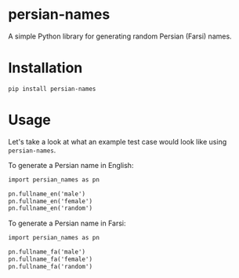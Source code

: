 # persian-names

A simple Python library for generating random Persian (Farsi) names.

# Installation

`pip install persian-names`

# Usage

Let's take a look at what an example test case would look like using `persian-names`.


To generate a Persian name in English:

```apache
import persian_names as pn

pn.fullname_en('male')
pn.fullname_en('female')
pn.fullname_en('random')
```

To generate a Persian name in Farsi:

```apache
import persian_names as pn

pn.fullname_fa('male')
pn.fullname_fa('female')
pn.fullname_fa('random')
```

